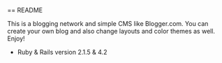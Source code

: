 == README

This is a blogging network and simple CMS like Blogger.com. You can create your own blog and also change layouts and color themes as well. Enjoy!

* Ruby & Rails version
2.1.5 & 4.2
